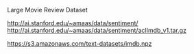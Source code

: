 Large Movie Review Dataset

http://ai.stanford.edu/~amaas/data/sentiment/
http://ai.stanford.edu/~amaas/data/sentiment/aclImdb_v1.tar.gz

https://s3.amazonaws.com/text-datasets/imdb.npz

